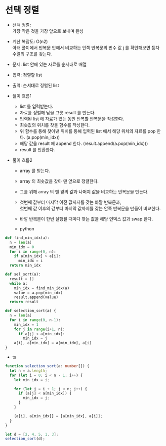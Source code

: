 # 선택 정렬

- 선택 정렬:  
   가장 작은 것을 가장 앞으로 보내며 완성

- 계산 복잡도: O(n2)  
   아래 풀이에서 반복문 안에서 비교하는 안쪽 반복문의 변수 값 j 를 확인해보면 등차수열의 구조를 갖는다.

- 문제: list 안에 있는 자료를 순서대로 배열
- 입력: 정렬할 list
- 출력: 순서대로 정렬된 list
- 풀이 흐름1

  - list 를 입력받는다.
  - 자료를 정렬해 담을 그릇 result 를 만든다.
  - 입력된 list 에 자료가 있는 동안 반복할 반복문을 작성한다.
  - 최솟값의 위치를 찾을 함수를 작성한다.
  - 위 함수를 통해 찾아낸 위치를 통해 입력된 list 에서 해당 위치의 자료를 pop 한다. (a.pop(min_idx))
  - 해당 값을 result 에 append 한다. (result.append(a.pop(min_idx)))
  - result 를 반환한다.

- 풀이 흐름2

  - array 를 받는다.
  - array 의 최솟값을 찾아 맨 앞으로 정렬한다.
  - 그를 위해 array 의 맨 앞의 값과 나머지 값을 비교하는 반복문을 만든다.
  - 첫번째 값부터 마지막 이전 값까지를 갖는 바깥 반복문과,  
    첫번째 값 이후의 값부터 마지막 값까지를 갖는 안쪽 반복문을 만들어 비교한다.
  - 바깥 반복문이 한번 실행될 때마다 찾는 값을 해당 인덱스 값과 swap 한다.

  - python

```python
def find_min_idx(a):
  n = len(a)
  min_idx = 0
  for i in range(0, n):
    if a[min_idx] > a[i]:
      min_idx = i
  return min_idx

def sel_sort(a):
  result = []
  while a:
    min_idx = find_min_idx(a)
    value = a.pop(min_idx)
    result.append(value)
  return result
```

```python
def selection_sort(a) {
  n = len(a)
  for i in range(0, n-1):
    min_idx = 1
    for j in range(i+1, n):
      if a[j] < a[min_idx]:
        min_idx = j
    a[i], a[min_idx] = a[min_idx], a[i]
}

```

- ts

```ts
function selection_sort(a: number[]) {
  let n = a.length;
  for (let i = 0; i < n - 1; i++) {
    let min_idx = i;

    for (let j = i + 1; j < n; j++) {
      if (a[j] < a[min_idx]) {
        min_idx = j;
      }
    }

    [a[i], a[min_idx]] = [a[min_idx], a[i]];
  }
}

let d = [2, 4, 5, 1, 3];
selection_sort(d);
```
